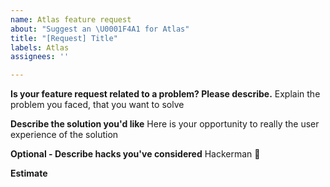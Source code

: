 ```yaml
---
name: Atlas feature request
about: "Suggest an \U0001F4A1 for Atlas"
title: "[Request] Title"
labels: Atlas
assignees: ''

---
```


**Is your feature request related to a problem? Please describe.**
Explain the problem you faced, that you want to solve

**Describe the solution you'd like**
Here is your opportunity to really the user experience of the solution

**Optional - Describe hacks you've considered**
Hackerman 🤯

**Estimate**
